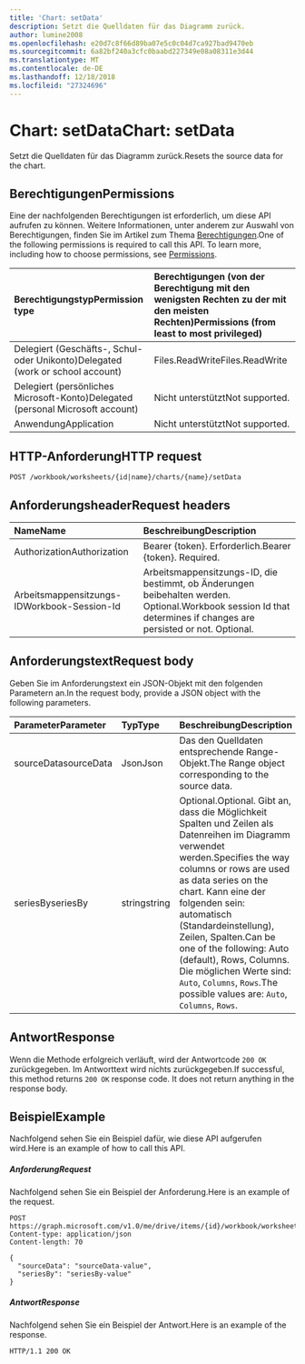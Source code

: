 ```yaml
---
title: 'Chart: setData'
description: Setzt die Quelldaten für das Diagramm zurück.
author: lumine2008
ms.openlocfilehash: e20d7c8f66d89ba07e5c0c04d7ca927bad9470eb
ms.sourcegitcommit: 6a82bf240a3cfc0baabd227349e08a08311e3d44
ms.translationtype: MT
ms.contentlocale: de-DE
ms.lasthandoff: 12/18/2018
ms.locfileid: "27324696"
---
```

# <a name="chart-setdata"></a><span data-ttu-id="78fde-103">Chart: setData</span><span class="sxs-lookup"><span data-stu-id="78fde-103">Chart: setData</span></span>

<span data-ttu-id="78fde-104">Setzt die Quelldaten für das Diagramm zurück.</span><span class="sxs-lookup"><span data-stu-id="78fde-104">Resets the source data for the chart.</span></span>
## <a name="permissions"></a><span data-ttu-id="78fde-105">Berechtigungen</span><span class="sxs-lookup"><span data-stu-id="78fde-105">Permissions</span></span>
<span data-ttu-id="78fde-p101">Eine der nachfolgenden Berechtigungen ist erforderlich, um diese API aufrufen zu können. Weitere Informationen, unter anderem zur Auswahl von Berechtigungen, finden Sie im Artikel zum Thema [Berechtigungen](/graph/permissions-reference).</span><span class="sxs-lookup"><span data-stu-id="78fde-p101">One of the following permissions is required to call this API. To learn more, including how to choose permissions, see [Permissions](/graph/permissions-reference).</span></span>

|<span data-ttu-id="78fde-108">Berechtigungstyp</span><span class="sxs-lookup"><span data-stu-id="78fde-108">Permission type</span></span>      | <span data-ttu-id="78fde-109">Berechtigungen (von der Berechtigung mit den wenigsten Rechten zu der mit den meisten Rechten)</span><span class="sxs-lookup"><span data-stu-id="78fde-109">Permissions (from least to most privileged)</span></span>              |
|:--------------------|:---------------------------------------------------------|
|<span data-ttu-id="78fde-110">Delegiert (Geschäfts-, Schul- oder Unikonto)</span><span class="sxs-lookup"><span data-stu-id="78fde-110">Delegated (work or school account)</span></span> | <span data-ttu-id="78fde-111">Files.ReadWrite</span><span class="sxs-lookup"><span data-stu-id="78fde-111">Files.ReadWrite</span></span>    |
|<span data-ttu-id="78fde-112">Delegiert (persönliches Microsoft-Konto)</span><span class="sxs-lookup"><span data-stu-id="78fde-112">Delegated (personal Microsoft account)</span></span> | <span data-ttu-id="78fde-113">Nicht unterstützt</span><span class="sxs-lookup"><span data-stu-id="78fde-113">Not supported.</span></span>    |
|<span data-ttu-id="78fde-114">Anwendung</span><span class="sxs-lookup"><span data-stu-id="78fde-114">Application</span></span> | <span data-ttu-id="78fde-115">Nicht unterstützt</span><span class="sxs-lookup"><span data-stu-id="78fde-115">Not supported.</span></span> |

## <a name="http-request"></a><span data-ttu-id="78fde-116">HTTP-Anforderung</span><span class="sxs-lookup"><span data-stu-id="78fde-116">HTTP request</span></span>
<!-- { "blockType": "ignored" } -->
```http
POST /workbook/worksheets/{id|name}/charts/{name}/setData

```
## <a name="request-headers"></a><span data-ttu-id="78fde-117">Anforderungsheader</span><span class="sxs-lookup"><span data-stu-id="78fde-117">Request headers</span></span>
| <span data-ttu-id="78fde-118">Name</span><span class="sxs-lookup"><span data-stu-id="78fde-118">Name</span></span>       | <span data-ttu-id="78fde-119">Beschreibung</span><span class="sxs-lookup"><span data-stu-id="78fde-119">Description</span></span>|
|:---------------|:----------|
| <span data-ttu-id="78fde-120">Authorization</span><span class="sxs-lookup"><span data-stu-id="78fde-120">Authorization</span></span>  | <span data-ttu-id="78fde-p102">Bearer {token}. Erforderlich.</span><span class="sxs-lookup"><span data-stu-id="78fde-p102">Bearer {token}. Required.</span></span> |
| <span data-ttu-id="78fde-123">Arbeitsmappensitzungs-ID</span><span class="sxs-lookup"><span data-stu-id="78fde-123">Workbook-Session-Id</span></span>  | <span data-ttu-id="78fde-p103">Arbeitsmappensitzungs-ID, die bestimmt, ob Änderungen beibehalten werden. Optional.</span><span class="sxs-lookup"><span data-stu-id="78fde-p103">Workbook session Id that determines if changes are persisted or not. Optional.</span></span>|

## <a name="request-body"></a><span data-ttu-id="78fde-126">Anforderungstext</span><span class="sxs-lookup"><span data-stu-id="78fde-126">Request body</span></span>
<span data-ttu-id="78fde-127">Geben Sie im Anforderungstext ein JSON-Objekt mit den folgenden Parametern an.</span><span class="sxs-lookup"><span data-stu-id="78fde-127">In the request body, provide a JSON object with the following parameters.</span></span>

| <span data-ttu-id="78fde-128">Parameter</span><span class="sxs-lookup"><span data-stu-id="78fde-128">Parameter</span></span>    | <span data-ttu-id="78fde-129">Typ</span><span class="sxs-lookup"><span data-stu-id="78fde-129">Type</span></span>   |<span data-ttu-id="78fde-130">Beschreibung</span><span class="sxs-lookup"><span data-stu-id="78fde-130">Description</span></span>|
|:---------------|:--------|:----------|
|<span data-ttu-id="78fde-131">sourceData</span><span class="sxs-lookup"><span data-stu-id="78fde-131">sourceData</span></span>|<span data-ttu-id="78fde-132">Json</span><span class="sxs-lookup"><span data-stu-id="78fde-132">Json</span></span>|<span data-ttu-id="78fde-133">Das den Quelldaten entsprechende Range-Objekt.</span><span class="sxs-lookup"><span data-stu-id="78fde-133">The Range object corresponding to the source data.</span></span>|
|<span data-ttu-id="78fde-134">seriesBy</span><span class="sxs-lookup"><span data-stu-id="78fde-134">seriesBy</span></span>|<span data-ttu-id="78fde-135">string</span><span class="sxs-lookup"><span data-stu-id="78fde-135">string</span></span>|<span data-ttu-id="78fde-136">Optional.</span><span class="sxs-lookup"><span data-stu-id="78fde-136">Optional.</span></span> <span data-ttu-id="78fde-137">Gibt an, dass die Möglichkeit Spalten und Zeilen als Datenreihen im Diagramm verwendet werden.</span><span class="sxs-lookup"><span data-stu-id="78fde-137">Specifies the way columns or rows are used as data series on the chart.</span></span> <span data-ttu-id="78fde-138">Kann eine der folgenden sein: automatisch (Standardeinstellung), Zeilen, Spalten.</span><span class="sxs-lookup"><span data-stu-id="78fde-138">Can be one of the following: Auto (default), Rows, Columns.</span></span>  <span data-ttu-id="78fde-139">Die möglichen Werte sind: `Auto`, `Columns`, `Rows`.</span><span class="sxs-lookup"><span data-stu-id="78fde-139">The possible values are: `Auto`, `Columns`, `Rows`.</span></span>|

## <a name="response"></a><span data-ttu-id="78fde-140">Antwort</span><span class="sxs-lookup"><span data-stu-id="78fde-140">Response</span></span>

<span data-ttu-id="78fde-p105">Wenn die Methode erfolgreich verläuft, wird der Antwortcode `200 OK` zurückgegeben. Im Antworttext wird nichts zurückgegeben.</span><span class="sxs-lookup"><span data-stu-id="78fde-p105">If successful, this method returns `200 OK` response code. It does not return anything in the response body.</span></span>

## <a name="example"></a><span data-ttu-id="78fde-143">Beispiel</span><span class="sxs-lookup"><span data-stu-id="78fde-143">Example</span></span>
<span data-ttu-id="78fde-144">Nachfolgend sehen Sie ein Beispiel dafür, wie diese API aufgerufen wird.</span><span class="sxs-lookup"><span data-stu-id="78fde-144">Here is an example of how to call this API.</span></span>
##### <a name="request"></a><span data-ttu-id="78fde-145">Anforderung</span><span class="sxs-lookup"><span data-stu-id="78fde-145">Request</span></span>
<span data-ttu-id="78fde-146">Nachfolgend sehen Sie ein Beispiel der Anforderung.</span><span class="sxs-lookup"><span data-stu-id="78fde-146">Here is an example of the request.</span></span>
<!-- {
  "blockType": "request",
  "name": "chart_setdata"
}-->
```http
POST https://graph.microsoft.com/v1.0/me/drive/items/{id}/workbook/worksheets/{id|name}/charts/{name}/setData
Content-type: application/json
Content-length: 70

{
  "sourceData": "sourceData-value",
  "seriesBy": "seriesBy-value"
}
```

##### <a name="response"></a><span data-ttu-id="78fde-147">Antwort</span><span class="sxs-lookup"><span data-stu-id="78fde-147">Response</span></span>
<span data-ttu-id="78fde-148">Nachfolgend sehen Sie ein Beispiel der Antwort.</span><span class="sxs-lookup"><span data-stu-id="78fde-148">Here is an example of the response.</span></span> 
<!-- {
  "blockType": "response"
} -->
```http
HTTP/1.1 200 OK
```

<!-- uuid: 8fcb5dbc-d5aa-4681-8e31-b001d5168d79
2015-10-25 14:57:30 UTC -->
<!-- {
  "type": "#page.annotation",
  "description": "Chart: setData",
  "keywords": "",
  "section": "documentation",
  "tocPath": ""
}-->